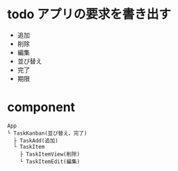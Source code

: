 # todo アプリの要求を書き出す

- 追加
- 削除
- 編集
- 並び替え
- 完了
- 期限

# component

```
App
└ TaskKanban(並び替え、完了)
  ├ TaskAdd(追加)
  └ TaskItem
    ├ TaskItemView(削除)
    └ TaskItemEdit(編集)
```
